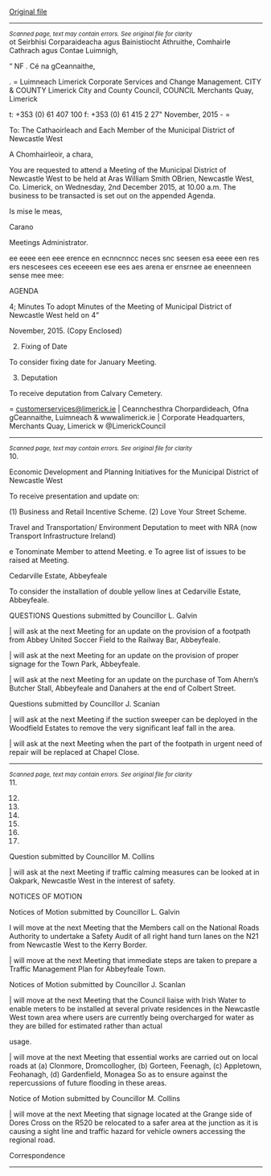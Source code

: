 [Original file](https://www.limerick.ie/sites/default/files/media/documents/2017-06/Agenda%20-%20Municipal%20District%20of%20Newcastle%20West%20-%202nd%20December%202015.pdf)

---
*<small>Scanned page, text may contain errors. See original file for clarity</small>*  
ot Seirbhisi Corparaideacha agus Bainistiocht Athruithe,
Comhairle Cathrach agus Contae Luimnigh,

“ NF . Cé na gCeannaithe,

. = Luimneach
Limerick Corporate Services and Change Management.
CITY & COUNTY Limerick City and County Council,
COUNCIL Merchants Quay,
Limerick

t: +353 (0) 61 407 100
f: +353 (0) 61 415 2
27" November, 2015 - =

To: The Cathaoirleach and Each Member of the Municipal District of Newcastle West

A Chomhairleoir, a chara,

You are requested to attend a Meeting of the Municipal District of Newcastle West to be held at Aras
William Smith OBrien, Newcastle West, Co. Limerick, on Wednesday, 2nd December 2015, at 10.00
a.m. The business to be transacted is set out on the appended Agenda.

Is mise le meas,

Carano

Meetings Administrator.

ee eeee een eee erence en ecnncnncc neces snc seesen esa eeee een res ers nescesees ces eceeeen ese ees aes arena er ensrnee ae eneenneen sense mee mee:

AGENDA

4; Minutes
To adopt Minutes of the Meeting of Municipal District of Newcastle West held on 4”

November, 2015.
(Copy Enclosed)

2. Fixing of Date

To consider fixing date for January Meeting.

3. Deputation

To receive deputation from Calvary Cemetery.

= customerservices@limerick.ie
| Ceannchesthra Chorpardideach, Ofna gCeannaithe, Luimneach & wwwalimerick.ie
| Corporate Headquarters, Merchants Quay, Limerick w @LimerickCouncil


---
*<small>Scanned page, text may contain errors. See original file for clarity</small>*  
10.

Economic Development and Planning
Initiatives for the Municipal District of Newcastle West

To receive presentation and update on:

(1) Business and Retail Incentive Scheme.
(2) Love Your Street Scheme.

Travel and Transportation/ Environment
Deputation to meet with NRA (now Transport Infrastructure Ireland)

e Tonominate Member to attend Meeting.
e To agree list of issues to be raised at Meeting.

Cedarville Estate, Abbeyfeale

To consider the installation of double yellow lines at Cedarville Estate, Abbeyfeale.

QUESTIONS
Questions submitted by Councillor L. Galvin

| will ask at the next Meeting for an update on the provision of a footpath from Abbey United
Soccer Field to the Railway Bar, Abbeyfeale.

| will ask at the next Meeting for an update on the provision of proper signage for the Town
Park, Abbeyfeale.

| will ask at the next Meeting for an update on the purchase of Tom Ahern’s Butcher Stall,
Abbeyfeale and Danahers at the end of Colbert Street.

Questions submitted by Councillor J. Scanian

| will ask at the next Meeting if the suction sweeper can be deployed in the Woodfield Estates
to remove the very significant leaf fall in the area.

| will ask at the next Meeting when the part of the footpath in urgent need of repair will be
replaced at Chapel Close.


---
*<small>Scanned page, text may contain errors. See original file for clarity</small>*  
11.

12.

13.

14.

15.

16.

17.

Question submitted by Councillor M. Collins

| will ask at the next Meeting if traffic calming measures can be looked at in Oakpark,
Newcastle West in the interest of safety.

NOTICES OF MOTION

Notices of Motion submitted by Councillor L. Galvin

I will move at the next Meeting that the Members call on the National Roads Authority to
undertake a Safety Audit of all right hand turn lanes on the N21 from Newcastle West to the
Kerry Border.

| will move at the next Meeting that immediate steps are taken to prepare a Traffic
Management Plan for Abbeyfeale Town.

Notices of Motion submitted by Councillor J. Scanlan

| will move at the next Meeting that the Council liaise with Irish Water to enable meters to be
installed at several private residences in the Newcastle West town area where users are
currently being overcharged for water as they are billed for estimated rather than actual

usage.

| will move at the next Meeting that essential works are carried out on local roads at (a)
Clonmore, Dromcollogher, (b) Gorteen, Feenagh, (c) Appletown, Feohanagh, (d) Gardenfield,
Monagea So as to ensure against the repercussions of future flooding in these areas.

Notice of Motion submitted by Councillor M. Collins

| will move at the next Meeting that signage located at the Grange side of Dores Cross on the
R520 be relocated to a safer area at the junction as it is causing a sight line and traffic hazard
for vehicle owners accessing the regional road.

Correspondence


---
